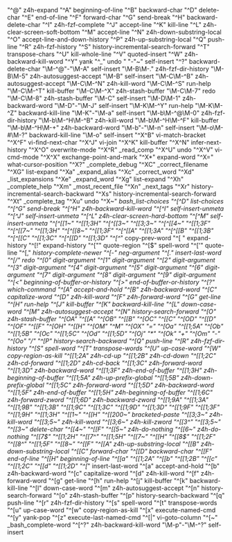 "^@" z4h-expand
"^A" beginning-of-line
"^B" backward-char
"^D" delete-char
"^E" end-of-line
"^F" forward-char
"^G" send-break
"^H" backward-delete-char
"^I" z4h-fzf-complete
"^J" accept-line
"^K" kill-line
"^L" z4h-clear-screen-soft-bottom
"^M" accept-line
"^N" z4h-down-substring-local
"^O" accept-line-and-down-history
"^P" z4h-up-substring-local
"^Q" push-line
"^R" z4h-fzf-history
"^S" history-incremental-search-forward
"^T" transpose-chars
"^U" kill-whole-line
"^V" quoted-insert
"^W" z4h-backward-kill-word
"^Y" yank
"^_" undo
" "-"~" self-insert
"^?" backward-delete-char
"\M-^@"-"\M-A" self-insert
"\M-B\M-." z4h-fzf-dir-history
"\M-B\M-5" z4h-autosuggest-accept
"\M-B" self-insert
"\M-C\M-^B" z4h-autosuggest-accept
"\M-C\M-^N" z4h-kill-word
"\M-C\M-^S" run-help
"\M-C\M-^T" kill-buffer
"\M-C\M-^X" z4h-stash-buffer
"\M-C\M-7" redo
"\M-C\M-8" z4h-stash-buffer
"\M-C" self-insert
"\M-D\M-1" z4h-backward-word
"\M-D"-"\M-J" self-insert
"\M-K\M-^Y" run-help
"\M-K\M-^Z" backward-kill-line
"\M-K"-"\M-a" self-insert
"\M-b\M-^@\M-0" z4h-fzf-dir-history
"\M-b\M-^H\M-^B" z4h-kill-word
"\M-b\M-^H\M-^F" kill-buffer
"\M-b\M-^H\M-+" z4h-backward-word
"\M-b"-"\M-n" self-insert
"\M-o\M-#\M-?" backward-kill-line
"\M-o" self-insert
"^X^B" vi-match-bracket
"^X^F" vi-find-next-char
"^X^J" vi-join
"^X^K" kill-buffer
"^X^N" infer-next-history
"^X^O" overwrite-mode
"^X^R" _read_comp
"^X^U" undo
"^X^V" vi-cmd-mode
"^X^X" exchange-point-and-mark
"^X*" expand-word
"^X=" what-cursor-position
"^X?" _complete_debug
"^XC" _correct_filename
"^XG" list-expand
"^Xa" _expand_alias
"^Xc" _correct_word
"^Xd" _list_expansions
"^Xe" _expand_word
"^Xg" list-expand
"^Xh" _complete_help
"^Xm" _most_recent_file
"^Xn" _next_tags
"^Xr" history-incremental-search-backward
"^Xs" history-incremental-search-forward
"^Xt" _complete_tag
"^Xu" undo
"^X~" _bash_list-choices
"^[^D" list-choices
"^[^G" send-break
"^[^H" z4h-backward-kill-word
"^[^I" self-insert-unmeta
"^[^J" self-insert-unmeta
"^[^L" z4h-clear-screen-hard-bottom
"^[^M" self-insert-unmeta
"^[^[[1~" "^[[1;3H"
"^[^[[3~" "^[[3;3~"
"^[^[[4~" "^[[1;3F"
"^[^[[7~" "^[[1;3H"
"^[^[[8~" "^[[1;3F"
"^[^[[A" "^[[1;3A"
"^[^[[B" "^[[1;3B"
"^[^[[C" "^[[1;3C"
"^[^[[D" "^[[1;3D"
"^[^_" copy-prev-word
"^[ " expand-history
"^[!" expand-history
"^[\"" quote-region
"^[\$" spell-word
"^['" quote-line
"^[," _history-complete-newer
"^[-" neg-argument
"^[." insert-last-word
"^[/" redo
"^[0" digit-argument
"^[1" digit-argument
"^[2" digit-argument
"^[3" digit-argument
"^[4" digit-argument
"^[5" digit-argument
"^[6" digit-argument
"^[7" digit-argument
"^[8" digit-argument
"^[9" digit-argument
"^[<" beginning-of-buffer-or-history
"^[>" end-of-buffer-or-history
"^[?" which-command
"^[A" accept-and-hold
"^[B" z4h-backward-word
"^[C" capitalize-word
"^[D" z4h-kill-word
"^[F" z4h-forward-word
"^[G" get-line
"^[H" run-help
"^[J" kill-buffer
"^[K" backward-kill-line
"^[L" down-case-word
"^[M" z4h-autosuggest-accept
"^[N" history-search-forward
"^[O" z4h-stash-buffer
"^[OA" "^[[A"
"^[OB" "^[[B"
"^[OC" "^[[C"
"^[OD" "^[[D"
"^[OF" "^[[F"
"^[OH" "^[[H"
"^[OM" "^M"
"^[OX" "="
"^[Oa" "^[[1;5A"
"^[Ob" "^[[1;5B"
"^[Oc" "^[[1;5C"
"^[Od" "^[[1;5D"
"^[Oj" "*"
"^[Ok" "+"
"^[Om" "-"
"^[Oo" "/"
"^[P" history-search-backward
"^[Q" push-line
"^[R" z4h-fzf-dir-history
"^[S" spell-word
"^[T" transpose-words
"^[U" up-case-word
"^[W" copy-region-as-kill
"^[[1;2A" z4h-cd-up
"^[[1;2B" z4h-cd-down
"^[[1;2C" z4h-cd-forward
"^[[1;2D" z4h-cd-back
"^[[1;3C" z4h-forward-word
"^[[1;3D" z4h-backward-word
"^[[1;3F" z4h-end-of-buffer
"^[[1;3H" z4h-beginning-of-buffer
"^[[1;5A" z4h-up-prefix-global
"^[[1;5B" z4h-down-prefix-global
"^[[1;5C" z4h-forward-word
"^[[1;5D" z4h-backward-word
"^[[1;5F" z4h-end-of-buffer
"^[[1;5H" z4h-beginning-of-buffer
"^[[1;6C" z4h-forward-zword
"^[[1;6D" z4h-backward-zword
"^[[1;9A" "^[[1;3A"
"^[[1;9B" "^[[1;3B"
"^[[1;9C" "^[[1;3C"
"^[[1;9D" "^[[1;3D"
"^[[1;9F" "^[[1;3F"
"^[[1;9H" "^[[1;3H"
"^[[1~" "^[[H"
"^[[200~" bracketed-paste
"^[[3;3~" z4h-kill-word
"^[[3;5~" z4h-kill-word
"^[[3;6~" z4h-kill-zword
"^[[3\^" "^[[3;5~"
"^[[3~" delete-char
"^[[4~" "^[[F"
"^[[5~" z4h-do-nothing
"^[[6~" z4h-do-nothing
"^[[7\$" "^[[1;2H"
"^[[7\^" "^[[1;5H"
"^[[7~" "^[[H"
"^[[8\$" "^[[1;2F"
"^[[8\^" "^[[1;5F"
"^[[8~" "^[[F"
"^[[A" z4h-up-substring-local
"^[[B" z4h-down-substring-local
"^[[C" forward-char
"^[[D" backward-char
"^[[F" end-of-line
"^[[H" beginning-of-line
"^[[a" "^[[1;2A"
"^[[b" "^[[1;2B"
"^[[c" "^[[1;2C"
"^[[d" "^[[1;2D"
"^[_" insert-last-word
"^[a" accept-and-hold
"^[b" z4h-backward-word
"^[c" capitalize-word
"^[d" z4h-kill-word
"^[f" z4h-forward-word
"^[g" get-line
"^[h" run-help
"^[j" kill-buffer
"^[k" backward-kill-line
"^[l" down-case-word
"^[m" z4h-autosuggest-accept
"^[n" history-search-forward
"^[o" z4h-stash-buffer
"^[p" history-search-backward
"^[q" push-line
"^[r" z4h-fzf-dir-history
"^[s" spell-word
"^[t" transpose-words
"^[u" up-case-word
"^[w" copy-region-as-kill
"^[x" execute-named-cmd
"^[y" yank-pop
"^[z" execute-last-named-cmd
"^[|" vi-goto-column
"^[~" _bash_complete-word
"^[^?" z4h-backward-kill-word
"\M-p"-"\M-^?" self-insert
